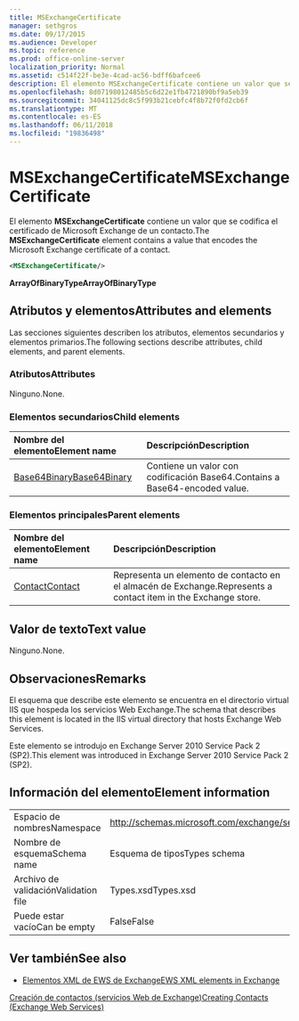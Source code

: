 ```yaml
---
title: MSExchangeCertificate
manager: sethgros
ms.date: 09/17/2015
ms.audience: Developer
ms.topic: reference
ms.prod: office-online-server
localization_priority: Normal
ms.assetid: c514f22f-be3e-4cad-ac56-bdff6bafcee6
description: El elemento MSExchangeCertificate contiene un valor que se codifica el certificado de Microsoft Exchange de un contacto.
ms.openlocfilehash: 8d07198012485b5c6d22e1fb4721890bf9a5eb39
ms.sourcegitcommit: 34041125dc8c5f993b21cebfc4f8b72f0fd2cb6f
ms.translationtype: MT
ms.contentlocale: es-ES
ms.lasthandoff: 06/11/2018
ms.locfileid: "19836498"
---
```

# <a name="msexchangecertificate"></a><span data-ttu-id="6a377-103">MSExchangeCertificate</span><span class="sxs-lookup"><span data-stu-id="6a377-103">MSExchangeCertificate</span></span>

<span data-ttu-id="6a377-104">El elemento **MSExchangeCertificate** contiene un valor que se codifica el certificado de Microsoft Exchange de un contacto.</span><span class="sxs-lookup"><span data-stu-id="6a377-104">The **MSExchangeCertificate** element contains a value that encodes the Microsoft Exchange certificate of a contact.</span></span> 
  
```XML
<MSExchangeCertificate/>
```

 <span data-ttu-id="6a377-105">**ArrayOfBinaryType**</span><span class="sxs-lookup"><span data-stu-id="6a377-105">**ArrayOfBinaryType**</span></span>
## <a name="attributes-and-elements"></a><span data-ttu-id="6a377-106">Atributos y elementos</span><span class="sxs-lookup"><span data-stu-id="6a377-106">Attributes and elements</span></span>

<span data-ttu-id="6a377-107">Las secciones siguientes describen los atributos, elementos secundarios y elementos primarios.</span><span class="sxs-lookup"><span data-stu-id="6a377-107">The following sections describe attributes, child elements, and parent elements.</span></span>
  
### <a name="attributes"></a><span data-ttu-id="6a377-108">Atributos</span><span class="sxs-lookup"><span data-stu-id="6a377-108">Attributes</span></span>

<span data-ttu-id="6a377-109">Ninguno.</span><span class="sxs-lookup"><span data-stu-id="6a377-109">None.</span></span>
  
### <a name="child-elements"></a><span data-ttu-id="6a377-110">Elementos secundarios</span><span class="sxs-lookup"><span data-stu-id="6a377-110">Child elements</span></span>

|<span data-ttu-id="6a377-111">**Nombre del elemento**</span><span class="sxs-lookup"><span data-stu-id="6a377-111">**Element name**</span></span>|<span data-ttu-id="6a377-112">**Descripción**</span><span class="sxs-lookup"><span data-stu-id="6a377-112">**Description**</span></span>|
|:-----|:-----|
|[<span data-ttu-id="6a377-113">Base64Binary</span><span class="sxs-lookup"><span data-stu-id="6a377-113">Base64Binary</span></span>](base64binary.md) <br/> |<span data-ttu-id="6a377-114">Contiene un valor con codificación Base64.</span><span class="sxs-lookup"><span data-stu-id="6a377-114">Contains a Base64-encoded value.</span></span>  <br/> |
   
### <a name="parent-elements"></a><span data-ttu-id="6a377-115">Elementos principales</span><span class="sxs-lookup"><span data-stu-id="6a377-115">Parent elements</span></span>

|<span data-ttu-id="6a377-116">**Nombre del elemento**</span><span class="sxs-lookup"><span data-stu-id="6a377-116">**Element name**</span></span>|<span data-ttu-id="6a377-117">**Descripción**</span><span class="sxs-lookup"><span data-stu-id="6a377-117">**Description**</span></span>|
|:-----|:-----|
|[<span data-ttu-id="6a377-118">Contact</span><span class="sxs-lookup"><span data-stu-id="6a377-118">Contact</span></span>](contact.md) <br/> |<span data-ttu-id="6a377-119">Representa un elemento de contacto en el almacén de Exchange.</span><span class="sxs-lookup"><span data-stu-id="6a377-119">Represents a contact item in the Exchange store.</span></span>  <br/> |
   
## <a name="text-value"></a><span data-ttu-id="6a377-120">Valor de texto</span><span class="sxs-lookup"><span data-stu-id="6a377-120">Text value</span></span>

<span data-ttu-id="6a377-121">Ninguno.</span><span class="sxs-lookup"><span data-stu-id="6a377-121">None.</span></span>
  
## <a name="remarks"></a><span data-ttu-id="6a377-122">Observaciones</span><span class="sxs-lookup"><span data-stu-id="6a377-122">Remarks</span></span>

<span data-ttu-id="6a377-123">El esquema que describe este elemento se encuentra en el directorio virtual IIS que hospeda los servicios Web Exchange.</span><span class="sxs-lookup"><span data-stu-id="6a377-123">The schema that describes this element is located in the IIS virtual directory that hosts Exchange Web Services.</span></span>
  
<span data-ttu-id="6a377-124">Este elemento se introdujo en Exchange Server 2010 Service Pack 2 (SP2).</span><span class="sxs-lookup"><span data-stu-id="6a377-124">This element was introduced in Exchange Server 2010 Service Pack 2 (SP2).</span></span>
  
## <a name="element-information"></a><span data-ttu-id="6a377-125">Información del elemento</span><span class="sxs-lookup"><span data-stu-id="6a377-125">Element information</span></span>

|||
|:-----|:-----|
|<span data-ttu-id="6a377-126">Espacio de nombres</span><span class="sxs-lookup"><span data-stu-id="6a377-126">Namespace</span></span>  <br/> |http://schemas.microsoft.com/exchange/services/2006/types  <br/> |
|<span data-ttu-id="6a377-127">Nombre de esquema</span><span class="sxs-lookup"><span data-stu-id="6a377-127">Schema name</span></span>  <br/> |<span data-ttu-id="6a377-128">Esquema de tipos</span><span class="sxs-lookup"><span data-stu-id="6a377-128">Types schema</span></span>  <br/> |
|<span data-ttu-id="6a377-129">Archivo de validación</span><span class="sxs-lookup"><span data-stu-id="6a377-129">Validation file</span></span>  <br/> |<span data-ttu-id="6a377-130">Types.xsd</span><span class="sxs-lookup"><span data-stu-id="6a377-130">Types.xsd</span></span>  <br/> |
|<span data-ttu-id="6a377-131">Puede estar vacío</span><span class="sxs-lookup"><span data-stu-id="6a377-131">Can be empty</span></span>  <br/> |<span data-ttu-id="6a377-132">False</span><span class="sxs-lookup"><span data-stu-id="6a377-132">False</span></span>  <br/> |
   
## <a name="see-also"></a><span data-ttu-id="6a377-133">Ver también</span><span class="sxs-lookup"><span data-stu-id="6a377-133">See also</span></span>



- [<span data-ttu-id="6a377-134">Elementos XML de EWS de Exchange</span><span class="sxs-lookup"><span data-stu-id="6a377-134">EWS XML elements in Exchange</span></span>](ews-xml-elements-in-exchange.md)


[<span data-ttu-id="6a377-135">Creación de contactos (servicios Web de Exchange)</span><span class="sxs-lookup"><span data-stu-id="6a377-135">Creating Contacts (Exchange Web Services)</span></span>](http://msdn.microsoft.com/library/4845917e-70d1-481c-bbd7-011ec6571789%28Office.15%29.aspx)

